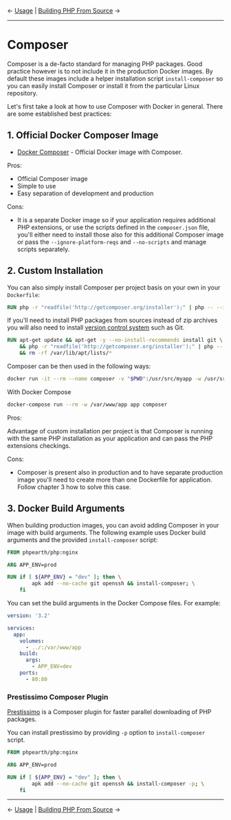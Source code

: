 &larr; [Usage](02-usage.md) | [Building PHP From Source](04-php.md) &rarr;

---

# Composer

Composer is a de-facto standard for managing PHP packages. Good practice however
is to not include it in the production Docker images. By default these images
include a helper installation script `install-composer` so you can easily install
Composer or install it from the particular Linux repository.

Let's first take a look at how to use Composer with Docker in general. There are
some established best practices:

## 1. Official Docker Composer Image

* [Docker Composer](https://hub.docker.com/_/composer/) - Official Docker image
  with Composer.

Pros:

* Official Composer image
* Simple to use
* Easy separation of development and production

Cons:

* It is a separate Docker image so if your application requires additional PHP
  extensions, or use the scripts defined in the `composer.json` file, you'll
  either need to install those also for this additional Composer image or pass
  the `--ignore-platform-reqs` and `--no-scripts` and manage scripts separately.

## 2. Custom Installation

You can also simply install Composer per project basis on your own in your
`Dockerfile`:

```Dockerfile
RUN php -r "readfile('http://getcomposer.org/installer');" | php -- --install-dir=/usr/bin/ --filename=composer
```

If you'll need to install PHP packages from sources instead of zip archives you
will also need to install
[version control system](https://getcomposer.org/doc/00-intro.md#system-requirements)
such as Git.

```Dockerfile
RUN apt-get update && apt-get -y --no-install-recommends install git \
    && php -r "readfile('http://getcomposer.org/installer');" | php -- --install-dir=/usr/bin/ --filename=composer \
    && rm -rf /var/lib/apt/lists/*
```

Composer can be then used in the following ways:

```bash
docker run -it --rm --name composer -v "$PWD":/usr/src/myapp -w /usr/src/myapp php-app composer
```

With Docker Compose

```bash
docker-compose run --rm -w /var/www/app app composer
```

Pros:

Advantage of custom installation per project is that Composer is running with the
same PHP installation as your application and can pass the PHP extensions checkings.

Cons:

* Composer is present also in production and to have separate production image
  you'll need to create more than one Dockerfile for application. Follow chapter
  3 how to solve this case.

## 3. Docker Build Arguments

When building production images, you can avoid adding Composer in your image with
build arguments. The following example uses Docker build arguments and the provided
`install-composer` script:

```Dockerfile
FROM phpearth/php:nginx

ARG APP_ENV=prod

RUN if [ ${APP_ENV} = "dev" ]; then \
        apk add --no-cache git openssh && install-composer; \
    fi
```

You can set the build arguments in the Docker Compose files. For example:

```yaml
version: '3.2'

services:
  app:
    volumes:
      - ../:/var/www/app
    build:
      args:
        - APP_ENV=dev
    ports:
      - 80:80
```

### Prestissimo Composer Plugin

[Prestissimo](https://github.com/hirak/prestissimo) is a Composer plugin for faster
parallel downloading of PHP packages.

You can install prestissimo by providing `-p` option to `install-composer` script.

```Dockerfile
FROM phpearth/php:nginx

ARG APP_ENV=prod

RUN if [ ${APP_ENV} = "dev" ]; then \
        apk add --no-cache git openssh && install-composer -p; \
    fi
```

---
&larr; [Usage](02-usage.md) | [Building PHP From Source](04-php.md) &rarr;
